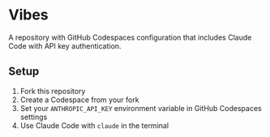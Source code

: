 # Vibes

A repository with GitHub Codespaces configuration that includes Claude Code with API key authentication.

## Setup

1. Fork this repository
2. Create a Codespace from your fork
3. Set your `ANTHROPIC_API_KEY` environment variable in GitHub Codespaces settings
4. Use Claude Code with `claude` in the terminal